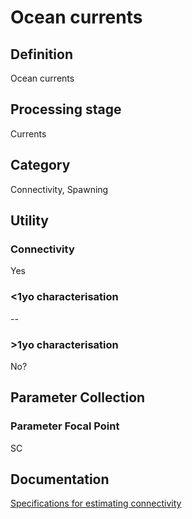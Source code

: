 # Ocean currents
<!-- 
{: .no_toc .text-delta }
* TOC
{:toc} -->

## Definition

Ocean currents

## Processing stage

Currents 

## Category

Connectivity, Spawning

## Utility 
### Connectivity

Yes

### <1yo characterisation

-- 

### >1yo characterisation

No?

## Parameter Collection
### Parameter Focal Point

SC

## Documentation

[Specifications for estimating connectivity](https://aimsgovau.sharepoint.com/:w:/r/sites/RRAPMDS/_layouts/15/Doc.aspx?sourcedoc=%7B3C80B081-E4F6-4C04-A988-8C11FEBE20E5%7D&file=Connectivity_parameters_SC.docx)